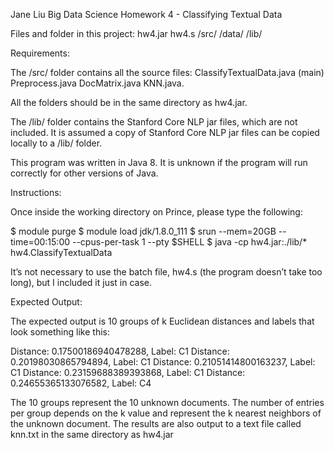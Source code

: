 Jane Liu
Big Data Science Homework 4 - Classifying Textual Data


Files and folder in this project:
hw4.jar
hw4.s
/src/
/data/
/lib/


Requirements:

The /src/ folder contains all the source files: 
ClassifyTextualData.java (main)
Preprocess.java
DocMatrix.java
KNN.java.

All the folders should be in the same directory as hw4.jar.

The /lib/ folder contains the Stanford Core NLP jar files, which are not included. It is assumed a copy of Stanford Core NLP jar files can be copied locally to a /lib/ folder.

This program was written in Java 8. It is unknown if the program will run correctly for other versions of Java.


Instructions:

Once inside the working directory on Prince, please type the following:

$ module purge
$ module load jdk/1.8.0_111
$ srun --mem=20GB --time=00:15:00 --cpus-per-task 1 --pty $SHELL
$ java -cp hw4.jar:./lib/* hw4.ClassifyTextualData

It’s not necessary to use the batch file, hw4.s (the program doesn’t take too long), but I included it just in case.


Expected Output:

The expected output is 10 groups of k Euclidean distances and labels that look something like this:

Distance: 0.17500186940478288, Label: C1
Distance: 0.20198030865794894, Label: C1
Distance: 0.21051414800163237, Label: C1
Distance: 0.23159688389393868, Label: C1
Distance: 0.24655365133076582, Label: C4

The 10 groups represent the 10 unknown documents. The number of entries per group depends on the k value and represent the k nearest neighbors of the unknown document. The results are also output to a text file called knn.txt in the same directory as hw4.jar


